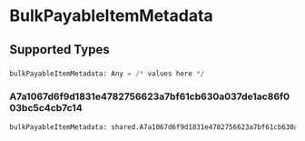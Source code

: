 # BulkPayableItemMetadata


## Supported Types

### 

```python
bulkPayableItemMetadata: Any = /* values here */
```

### A7a1067d6f9d1831e4782756623a7bf61cb630a037de1ac86f003bc5c4cb7c14

```python
bulkPayableItemMetadata: shared.A7a1067d6f9d1831e4782756623a7bf61cb630a037de1ac86f003bc5c4cb7c14 = /* values here */
```

